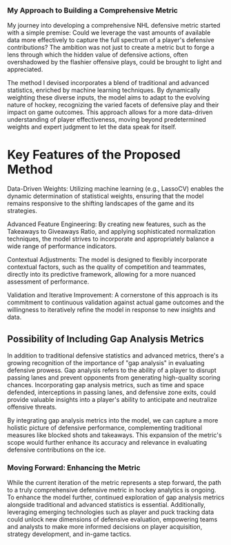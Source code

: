 ### My Approach to Building a Comprehensive Metric
My journey into developing a comprehensive NHL defensive metric started with a simple premise: Could we leverage the vast amounts of available data more effectively to capture the full spectrum of a player's defensive contributions? The ambition was not just to create a metric but to forge a lens through which the hidden value of defensive actions, often overshadowed by the flashier offensive plays, could be brought to light and appreciated.

The method I devised incorporates a blend of traditional and advanced statistics, enriched by machine learning techniques. By dynamically weighting these diverse inputs, the model aims to adapt to the evolving nature of hockey, recognizing the varied facets of defensive play and their impact on game outcomes. This approach allows for a more data-driven understanding of player effectiveness, moving beyond predetermined weights and expert judgment to let the data speak for itself.

# Key Features of the Proposed Method
Data-Driven Weights: Utilizing machine learning (e.g., LassoCV) enables the dynamic determination of statistical weights, ensuring that the model remains responsive to the shifting landscapes of the game and its strategies.

Advanced Feature Engineering: By creating new features, such as the Takeaways to Giveaways Ratio, and applying sophisticated normalization techniques, the model strives to incorporate and appropriately balance a wide range of performance indicators.

Contextual Adjustments: The model is designed to flexibly incorporate contextual factors, such as the quality of competition and teammates, directly into its predictive framework, allowing for a more nuanced assessment of performance.

Validation and Iterative Improvement: A cornerstone of this approach is its commitment to continuous validation against actual game outcomes and the willingness to iteratively refine the model in response to new insights and data.

## Possibility of Including Gap Analysis Metrics
In addition to traditional defensive statistics and advanced metrics, there's a growing recognition of the importance of "gap analysis" in evaluating defensive prowess. Gap analysis refers to the ability of a player to disrupt passing lanes and prevent opponents from generating high-quality scoring chances. Incorporating gap analysis metrics, such as time and space defended, interceptions in passing lanes, and defensive zone exits, could provide valuable insights into a player's ability to anticipate and neutralize offensive threats.

By integrating gap analysis metrics into the model, we can capture a more holistic picture of defensive performance, complementing traditional measures like blocked shots and takeaways. This expansion of the metric's scope would further enhance its accuracy and relevance in evaluating defensive contributions on the ice.

### Moving Forward: Enhancing the Metric
While the current iteration of the metric represents a step forward, the path to a truly comprehensive defensive metric in hockey analytics is ongoing. To enhance the model further, continued exploration of gap analysis metrics alongside traditional and advanced statistics is essential. Additionally, leveraging emerging technologies such as player and puck tracking data could unlock new dimensions of defensive evaluation, empowering teams and analysts to make more informed decisions on player acquisition, strategy development, and in-game tactics.